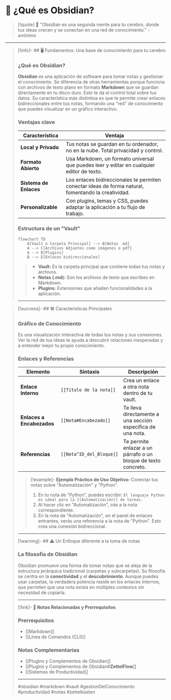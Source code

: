 # 💎 ¿Qué es Obsidian?

> [!quote] 🧠 "Obsidian es una segunda mente para tu cerebro, donde tus ideas crecen y se conectan en una red de conocimiento." - anónimo

---

> [!info]- ## 🖥️ Fundamentos: Una base de conocimiento para tu cerebro
> 
> ### ¿Qué es Obsidian?
> 
> **Obsidian** es una aplicación de software para tomar notas y gestionar el conocimiento. Se diferencia de otras herramientas porque funciona con archivos de texto plano en formato **Markdown** que se guardan directamente en tu disco duro. Esto te da el control total sobre tus datos. Su característica más distintiva es que te permite crear enlaces bidireccionales entre tus notas, formando una "red" de conocimiento que puedes visualizar en un gráfico interactivo.
> 
> ### Ventajas clave
> 
> |Característica|Ventaja|
> |---|---|
> |**Local y Privado**|Tus notas se guardan en tu ordenador, no en la nube. Total privacidad y control.|
> |**Formato Abierto**|Usa Markdown, un formato universal que puedes leer y editar en cualquier editor de texto.|
> |**Sistema de Enlaces**|Los enlaces bidireccionales te permiten conectar ideas de forma natural, fomentando la creatividad.|
> |**Personalizable**|Con plugins, temas y CSS, puedes adaptar la aplicación a tu flujo de trabajo.|
> 
> ### Estructura de un "Vault"
> 
> ```mermaid
> flowchart TD
>     A[Vault o Carpeta Principal] --> B[Notas .md]
>     A --> C[Archivos Adjuntos como imágenes o pdf]
>     A --> D[Plugins]
>     B --> E[Enlaces bidireccionales]
> ```
> 
> > - **Vault:** Es la carpeta principal que contiene todas tus notas y archivos.
> > - **Notas (.md):** Son los archivos de texto que escribes en Markdown.
> > - **Plugins:** Extensiones que añaden funcionalidades a la aplicación.
> 
> ---

> [!success]- ## 🛠️ Características Principales
> 
> ### Gráfico de Conocimiento
> 
> Es una visualización interactiva de todas tus notas y sus conexiones. Ver la red de tus ideas te ayuda a descubrir relaciones inesperadas y a entender mejor tu propio conocimiento.
> 
> ### Enlaces y Referencias
> 
> |Elemento|Sintaxis|Descripción|
> |---|---|---|
> |**Enlace Interno**|`[[Título de la nota]]`|Crea un enlace a otra nota dentro de tu vault.|
> |**Enlaces a Encabezados**|`[[Nota#Encabezado]]`|Te lleva directamente a una sección específica de una nota.|
> |**Referencias**|`[[Nota^ID_del_Bloque]]`|Te permite enlazar a un párrafo o un bloque de texto concreto.|
> 
> > [!example]- **Ejemplo Práctico de Uso**
> > **Objetivo:** Conectar tus notas sobre "Automatización" y "Python".
> >
> > 1.  En tu nota de "Python", puedes escribir: `El lenguaje Python es ideal para la [[Automatización]] de tareas.`
> > 2.  Al hacer clic en "Automatización", irás a la nota correspondiente.
> > 3.  En la nota de "Automatización", en el panel de enlaces entrantes, verás una referencia a la nota de "Python". Esto crea una conexión bidireccional.
>
> ---
> 
> [!warning]- ## ⚠️ Un Enfoque diferente a la toma de notas
> 
> ### La filosofía de Obsidian
> 
> Obsidian promueve una forma de tomar notas que se aleja de la estructura jerárquica tradicional (carpetas y subcarpetas). Su filosofía se centra en la **conectividad** y el **descubrimiento**. Aunque puedes usar carpetas, la verdadera potencia reside en los enlaces internos, que permiten que una nota exista en múltiples contextos sin necesidad de copiarla.
> 
> ---
> 
> [!link]- **🔗 Notas Relacionadas y Prerrequisitos**
> 
> ### Prerrequisitos
> 
> * [[Markdown]]
> * [[Línea de Comandos (CLI)]]
> 
> ### Notas Complementarias
> 
> * [[Plugins y Complementos de Obsidian]]
> * [[Plugins y Complementos de Obsidian#**ZettelFlow**]]
> * [[Sistemas de Productividad]]
> 
> ---
> 
> #obsidian #markdown #vault #gestionDelConocimiento #productividad #notas #zettelkasten